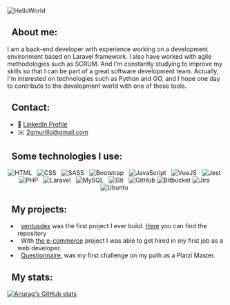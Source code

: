 ![HelloWorld](https://user-images.githubusercontent.com/60891375/138015968-df7ff669-00c8-4179-9cc3-75291a1311fd.png)

## &nbsp;&nbsp;About me:
I am a back-end developer with experience working on a development environment based on Laravel framework. I also have worked with agile methodologies such as SCRUM. And I'm constantly studying to improve my skills so that I can be part of a great software development team. Actually, I'm interested on technologies such as Python and GO, and I hope one day to contribute to the development world with one of these tools.

## &nbsp;&nbsp;Contact:
- :bust_in_silhouette: <a href="https://www.linkedin.com/in/juan-gonzalo-murillo-mu%C3%B1oz-712535192/">LinkedIn Profile</a>
- :envelope: 2gmurillo@gmail.com

## &nbsp;&nbsp;Some technologies I use:
<p align="center">
  <img src="https://img.shields.io/badge/HTML5-E34F26?style=for-the-badge&logo=html5&logoColor=white" alt="HTML" />&nbsp;&nbsp;
  <img src="https://img.shields.io/badge/CSS3-1572B6?style=for-the-badge&logo=css3&logoColor=white" alt="CSS" />&nbsp;&nbsp;
  <img src="https://img.shields.io/badge/Sass-CC6699?style=for-the-badge&logo=sass&logoColor=white" alt="SASS" />&nbsp;&nbsp;
  <img src="https://img.shields.io/badge/Bootstrap-563D7C?style=for-the-badge&logo=bootstrap&logoColor=white" alt="Bootstrap" />&nbsp;&nbsp;
  <img src="https://img.shields.io/badge/JavaScript-323330?style=for-the-badge&logo=javascript&logoColor=F7DF1E" alt="JavaScript" />&nbsp;&nbsp;
  <img src="https://img.shields.io/badge/Vue.js-35495E?style=for-the-badge&logo=vuedotjs&logoColor=4FC08D" alt="VueJS" />&nbsp;&nbsp;
  <img src="https://img.shields.io/badge/Jest-C21325?style=for-the-badge&logo=jest&logoColor=white" alt="Jest" />&nbsp;&nbsp;
  <img src="https://img.shields.io/badge/PHP-777BB4?style=for-the-badge&logo=php&logoColor=white" alt="PHP" />&nbsp;&nbsp;
  <img src="https://img.shields.io/badge/Laravel-FF2D20?style=for-the-badge&logo=laravel&logoColor=white" alt="Laravel" />&nbsp;&nbsp;
  <img src="https://img.shields.io/badge/MySQL-00000F?style=for-the-badge&logo=mysql&logoColor=white" alt="MySQL" />&nbsp;&nbsp;
  <img src="https://img.shields.io/badge/Git-F05032?style=for-the-badge&logo=git&logoColor=white" alt="Git" />&nbsp;&nbsp;
  <img src="https://img.shields.io/badge/github%20-%23000.svg?&style=for-the-badge&logo=github&logoColor=white" alt="GitHub" />
  <img src="https://img.shields.io/badge/Bitbucket-0747a6?style=for-the-badge&logo=bitbucket&logoColor=white" alt="Bitbucket" />
  <img src="https://img.shields.io/badge/Jira-0052CC?style=for-the-badge&logo=Jira&logoColor=white" alt="Jira" />&nbsp;&nbsp;  
  <img src="https://img.shields.io/badge/Ubuntu-E95420?style=for-the-badge&logo=ubuntu&logoColor=white" alt="Ubuntu" />&nbsp;&nbsp;
</p>

## &nbsp;&nbsp;My projects:
- &nbsp;&nbsp;<a href="https://app-ventus.herokuapp.com/">ventusdex</a> was the first project I ever build. <a href="https://github.com/2gmurillo/app-ventus/">Here</a> you can find the repository
- &nbsp;&nbsp;With <a href="https://github.com/2gmurillo/ventus/">the e-commerce</a> project I was able to get hired in my first job as a web developer.
- &nbsp;&nbsp;<a href="https://github.com/2gmurillo/Sistema-de-evaluaci-n/">Questionnaire</a>, was my first challenge on my path as a Platzi Master.

## &nbsp;&nbsp;My stats:
[![Anurag's GitHub stats](https://github-readme-stats.vercel.app/api?username=2gmurillo)](https://github.com/anuraghazra/github-readme-stats)
